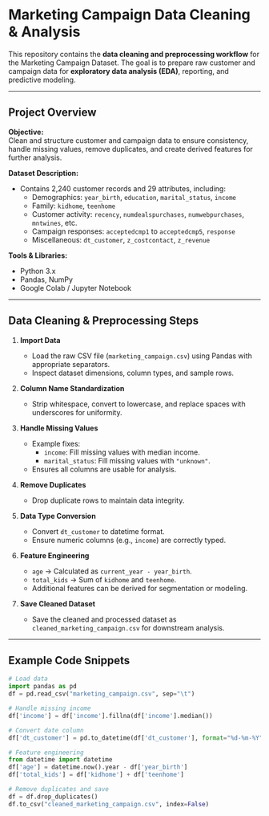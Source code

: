 # Marketing Campaign Data Cleaning & Analysis

This repository contains the **data cleaning and preprocessing workflow** for the Marketing Campaign Dataset. The goal is to prepare raw customer and campaign data for **exploratory data analysis (EDA)**, reporting, and predictive modeling.

---

## Project Overview

**Objective:**  
Clean and structure customer and campaign data to ensure consistency, handle missing values, remove duplicates, and create derived features for further analysis.

**Dataset Description:**  
- Contains 2,240 customer records and 29 attributes, including:
  - Demographics: `year_birth`, `education`, `marital_status`, `income`
  - Family: `kidhome`, `teenhome`
  - Customer activity: `recency`, `numdealspurchases`, `numwebpurchases`, `mntwines`, etc.
  - Campaign responses: `acceptedcmp1` to `acceptedcmp5`, `response`
  - Miscellaneous: `dt_customer`, `z_costcontact`, `z_revenue`

**Tools & Libraries:**  
- Python 3.x  
- Pandas, NumPy  
- Google Colab / Jupyter Notebook  

---

## Data Cleaning & Preprocessing Steps

1. **Import Data**
   - Load the raw CSV file (`marketing_campaign.csv`) using Pandas with appropriate separators.
   - Inspect dataset dimensions, column types, and sample rows.

2. **Column Name Standardization**
   - Strip whitespace, convert to lowercase, and replace spaces with underscores for uniformity.

3. **Handle Missing Values**
   - Example fixes:
     - `income`: Fill missing values with median income.
     - `marital_status`: Fill missing values with `"unknown"`.
   - Ensures all columns are usable for analysis.

4. **Remove Duplicates**
   - Drop duplicate rows to maintain data integrity.

5. **Data Type Conversion**
   - Convert `dt_customer` to datetime format.
   - Ensure numeric columns (e.g., `income`) are correctly typed.

6. **Feature Engineering**
   - `age` → Calculated as `current_year - year_birth`.
   - `total_kids` → Sum of `kidhome` and `teenhome`.
   - Additional features can be derived for segmentation or modeling.

7. **Save Cleaned Dataset**
   - Save the cleaned and processed dataset as `cleaned_marketing_campaign.csv` for downstream analysis.

---

## Example Code Snippets

```python
# Load data
import pandas as pd
df = pd.read_csv("marketing_campaign.csv", sep="\t")

# Handle missing income
df['income'] = df['income'].fillna(df['income'].median())

# Convert date column
df['dt_customer'] = pd.to_datetime(df['dt_customer'], format="%d-%m-%Y")

# Feature engineering
from datetime import datetime
df['age'] = datetime.now().year - df['year_birth']
df['total_kids'] = df['kidhome'] + df['teenhome']

# Remove duplicates and save
df = df.drop_duplicates()
df.to_csv("cleaned_marketing_campaign.csv", index=False)
